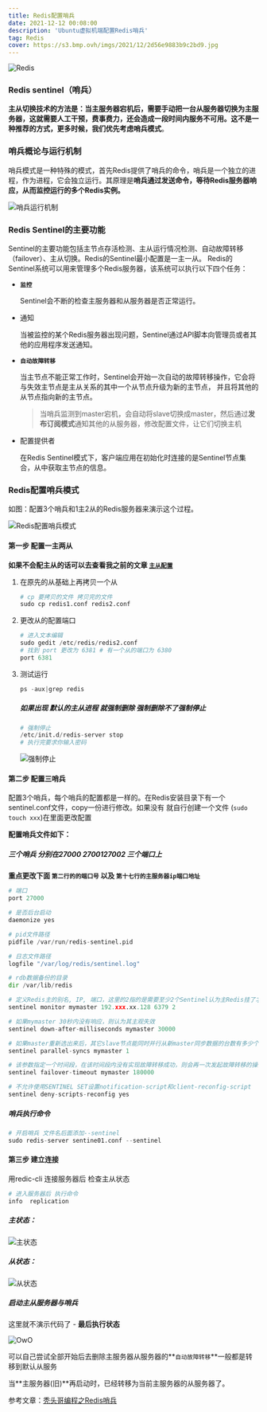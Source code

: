 ```yaml
---
title: Redis配置哨兵
date: 2021-12-12 00:08:00
description: 'Ubuntu虚拟机端配置Redis哨兵'
tag: Redis
cover: https://s3.bmp.ovh/imgs/2021/12/2d56e9883b9c2bd9.jpg
---
```


![Redis](https://gimg2.baidu.com/image_search/src=http%3A%2F%2Fstaticdata.yuanshihui.com%2Fdata%2FM00%2F6B%2F48%2FCIECAFtXNqyAJ117AABgsxRD-vs598.png&refer=http%3A%2F%2Fstaticdata.yuanshihui.com&app=2002&size=f9999,10000&q=a80&n=0&g=0n&fmt=jpeg?sec=1641607439&t=3fe57771c8cbb3351a2c376bba6f5c00)

### Redis sentinel（哨兵） ###

**主从切换技术的方法是：当主服务器宕机后，需要手动把一台从服务器切换为主服务器，这就需要人工干预，费事费力，还会造成一段时间内服务不可用。**这不是一种推荐的方式，更多时候，我们优先考虑**哨兵模式**。

### 哨兵概论与运行机制 ###

哨兵模式是一种特殊的模式，首先Redis提供了哨兵的命令，哨兵是一个独立的进程，作为进程，它会独立运行。其原理是**哨兵通过发送命令，等待Redis服务器响应，从而监控运行的多个Redis实例。**

![哨兵运行机制](https://upload-images.jianshu.io/upload_images/11320039-57a77ca2757d0924.png?imageMogr2/auto-orient/strip|imageView2/2/format/webp)

### Redis Sentinel的主要功能 ###

Sentinel的主要功能包括主节点存活检测、主从运行情况检测、自动故障转移（failover）、主从切换。Redis的Sentinel最小配置是一主一从。 Redis的Sentinel系统可以用来管理多个Redis服务器，该系统可以执行以下四个任务：

- **`监控`**

  Sentinel会不断的检查主服务器和从服务器是否正常运行。

- 通知

  当被监控的某个Redis服务器出现问题，Sentinel通过API脚本向管理员或者其他的应用程序发送通知。

- **`自动故障转移`**

  当主节点不能正常工作时，Sentinel会开始一次自动的故障转移操作，它会将与失效主节点是主从关系的其中一个从节点升级为新的主节点， 并且将其他的从节点指向新的主节点。

  > 当哨兵监测到master宕机，会自动将slave切换成master，然后通过**发布订阅模式**通知其他的从服务器，修改配置文件，让它们切换主机

- 配置提供者

  在Redis Sentinel模式下，客户端应用在初始化时连接的是Sentinel节点集合，从中获取主节点的信息。

### Redis配置哨兵模式 ###

如图：配置3个哨兵和1主2从的Redis服务器来演示这个过程。

![Redis配置哨兵模式](https://upload-images.jianshu.io/upload_images/11320039-3f40b17c0412116c.png?imageMogr2/auto-orient/strip|imageView2/2/w/747/format/webp)

#### 第一步 配置一主两从 ####

**如果不会配主从的话可以去查看我之前的文章 [`主从配置`](https://jiaoyanxia.github.io/2021/12/10/Redis%E4%B8%BB%E4%BB%8E%E9%85%8D%E7%BD%AE/)**

1. 在原先的从基础上再拷贝一个从

   ```python
   # cp 要拷贝的文件 拷贝完的文件
   sudo cp redis1.conf redis2.conf
   ```

2. 更改从的配置端口

   ```python
   # 进入文本编辑
   sudo gedit /etc/redis/redis2.conf
   # 找到 port 更改为 6381 # 有一个从的端口为 6380
   port 6381
   ```

3. 测试运行

   ```python
   ps -aux|grep redis
   ```

   ##### *如果出现 默认的主从进程 **就强制删除 强制删除不了强制停止*** #####

   ```python
   # 强制停止
   /etc/init.d/redis-server stop
   # 执行完要求你输入密码
   ```

   

   ![强制停止](https://cdn.jsdelivr.net/gh/jiaoyanxia/picgo@master/blogimg/202112131014030.png)

#### 第二步 配置三哨兵 ####

配置3个哨兵，每个哨兵的配置都是一样的。在Redis安装目录下有一个sentinel.conf文件，copy一份进行修改。如果没有 就自行创建一个文件 (`sudo touch xxx`)在里面更改配置

**配置哨兵文件如下：**

##### 三个哨兵 分别在27000 2700127002 三个端口上

**重点更改下面 `第二行的的端口号` 以及 `第十七行的主服务器ip端口地址`**

```python
# 端口
port 27000

# 是否后台启动
daemonize yes

# pid文件路径
pidfile /var/run/redis-sentinel.pid

# 日志文件路径
logfile "/var/log/redis/sentinel.log"

# rdb数据备份的目录
dir /var/lib/redis

# 定义Redis主的别名, IP, 端口，这里的2指的是需要至少2个Sentinel认为主Redis挂了才最终会采取下一步行为
sentinel monitor mymaster 192.xxx.xx.128 6379 2

# 如果mymaster 30秒内没有响应，则认为其主观失效
sentinel down-after-milliseconds mymaster 30000

# 如果master重新选出来后，其它slave节点能同时并行从新master同步数据的台数有多少个，显然该值越大，所有slave节点完成同步切换的整体速度越快，但如果此时正好有人在访问这些slave，可能造成读取失败，影响面会更广。最保守的设置为1，同一时间，只能有一台干这件事，这样其它slave还能继续服务，但是所有slave全部完成缓存更新同步的进程将变慢。
sentinel parallel-syncs mymaster 1

# 该参数指定一个时间段，在该时间段内没有实现故障转移成功，则会再一次发起故障转移的操作，单位毫秒
sentinel failover-timeout mymaster 180000

# 不允许使用SENTINEL SET设置notification-script和client-reconfig-script
sentinel deny-scripts-reconfig yes
```

##### 哨兵执行命令 #####

```python
# 开启哨兵 文件名后面添加--sentinel
sudo redis-server sentine01.conf --sentinel
```

#### 第三步 建立连接  ####

用redic-cli  连接服务器后 检查主从状态

```python
# 进入服务器后 执行命令
info  replication
```

##### 主状态： #####

![主状态](https://cdn.jsdelivr.net/gh/jiaoyanxia/picgo@master/blogimg/202112131019794.png)

##### 从状态： #####

![从状态](https://cdn.jsdelivr.net/gh/jiaoyanxia/picgo@master/blogimg/202112131023602.png)

##### 启动主从服务器与哨兵 #####

这里就不演示代码了 -  **最后执行状态**

![OwO](https://cdn.jsdelivr.net/gh/jiaoyanxia/picgo@master/blogimg/202112131044085.png)

可以自己尝试全部开始后去删除主服务器从服务器的**`自动故障转移`**一般都是转移到默认从服务

当**主服务器(旧)**再启动时，已经转移为当前主服务器的从服务器了。

参考文章：[秃头哥编程之Redis哨兵](https://www.jianshu.com/p/06ab9daf921d)